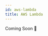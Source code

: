 ```yaml
---
id: aws-lambda
title: AWS Lambda
---
```


Coming Soon 👀

<!-- - Concurrency model, limits - [scaling](https://docs.aws.amazon.com/lambda/latest/dg/invocation-scaling.html)
- Lambda best practice: Folder structure, naming conventions, test framework, TypeScript, Layers, local dev
  - [Node.js](https://nodejs.dev/) - [TypeScript](https://ts.chibicode.com/todo/)
- Layers - dependencies
- SRP model
- Fault tolerance - inc SFs
- Lambda Power Tuner (or Lambda Insights)
- got and got4aws -->
